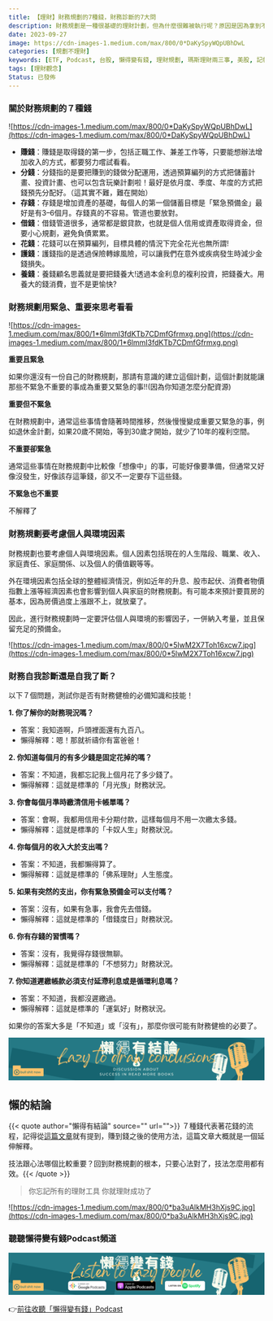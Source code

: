 ```yaml
---
title: 【理財】財務規劃的7種錢，財務診斷的7大問
description: 財務規劃是一種很基礎的理財計劃，但為什麼很難被執行呢？原因是因為拿到不把錢當辛苦錢，因為工作的辛苦，職場的勞累讓我們認為拿到錢就應該好好享受一下。但如果今天是拿輕鬆賺到的錢去享樂一下呢？是不是更痛快？
date: 2023-09-27
image: https://cdn-images-1.medium.com/max/800/0*DaKySpyWQpUBhDwL
categories: [規劃不理財]
keywords: [ETF, Podcast, 台股, 懶得變有錢, 理財規劃, 瑪斯理財兩三事, 美股, 記帳, 讀書心得, 財務規劃]
tags: [理財觀念]
Status: 已發佈
---
```


### 關於財務規劃的７種錢
![https://cdn-images-1.medium.com/max/800/0*DaKySpyWQpUBhDwL](https://cdn-images-1.medium.com/max/800/0*DaKySpyWQpUBhDwL)

- **賺錢**：賺錢是取得錢的第一步，包括正職工作、兼差工作等，只要能想辦法增加收入的方式，都要努力嚐試看看。
- **分錢**：分錢指的是要把賺到的錢做分配運用，透過預算編列的方式把儲蓄計畫、投資計畫、也可以包含玩樂計劃啦！最好是依月度、季度、年度的方式把錢預先分配好。（這其實不難，難在開始）
- **存錢**：存錢是增加資產的基礎，每個人的第一個儲蓄目標是「緊急預備金」最好是有3–6個月。存錢真的不容易。管道也要放對。
- **借錢**：借錢管道很多，通常都是銀貸款，也就是個人信用或資產取得資金，但要小心規劃，避免負債累累。
- **花錢**：花錢可以在預算編列，目標具體的情況下完全花光也無所謂!
- **護錢**：護錢指的是透過保險轉嫁風險，可以讓我們在意外或疾病發生時減少金錢損失。
- **養錢**：養錢顧名思義就是要把錢養大!透過本金利息的複利投資，把錢養大。用養大的錢消費，豈不是更愉快?

### **財務規劃用緊急、重要來思考看看**

![https://cdn-images-1.medium.com/max/800/1*6lmmI3fdKTb7CDmfGfrmxg.png](https://cdn-images-1.medium.com/max/800/1*6lmmI3fdKTb7CDmfGfrmxg.png)

**重要且緊急**

如果你還沒有一份自己的財務規劃，那請有意識的建立這個計劃，這個計劃就能讓那些不緊急不重要的事成為重要又緊急的事!!(因為你知道怎麼分配資源)

**重要但不緊急**

在財務規劃中，通常這些事情會隨著時間推移，然後慢慢變成重要又緊急的事，例如退休金計劃，如果20歲不開始，等到30歲才開始，就少了10年的複利空間。

**不重要卻緊急**

通常這些事情在財務規劃中比較像「想像中」的事，可能好像要準備，但通常又好像沒發生，好像該存這筆錢，卻又不一定要存下這些錢。

**不緊急也不重要**

不解釋了

### **財務規劃要考慮個人與環境因素**

財務規劃也要考慮個人與環境因素。個人因素包括現在的人生階段、職業、收入、家庭責任、家庭關係、以及個人的價值觀等等。

外在環境因素包括全球的整體經濟情況，例如近年的升息、股市起伏、消費者物價指數上漲等經濟因素也會影響到個人與家庭的財務規劃。有可能本來預計要買房的基本，因為房價過度上漲跟不上，就放棄了。

因此，進行財務規劃時一定要評估個人與環境的影響因子，一併納入考量，並且保留充足的預備金。

![https://cdn-images-1.medium.com/max/800/0*5lwM2X7Toh16xcw7.jpg](https://cdn-images-1.medium.com/max/800/0*5lwM2X7Toh16xcw7.jpg)

### 財務自我診斷還是自我了斷？

以下７個問題，測試你是否有財務健檢的必備知識和技能！

**1. 你了解你的財務現況嗎？**

- 答案：我知道啊，戶頭裡面還有九百八。
- 懶得解釋：嗯！那就祈禱你有富爸爸！

**2. 你知道每個月的有多少錢是固定花掉的嗎？**

- 答案：不知道，我都忘記我上個月花了多少錢了。
- 懶得解釋：這就是標準的「月光族」財務狀況。

**3. 你會每個月準時繳清信用卡帳單嗎？**

- 答案：會啊，我都用信用卡分期付款，這樣每個月不用一次繳太多錢。
- 懶得解釋：這就是標準的「卡奴人生」財務狀況。

**4. 你每個月的收入大於支出嗎？**

- 答案：不知道，我都懶得算了。
- 懶得解釋：這就是標準的「佛系理財」人生態度。

**5. 如果有突然的支出，你有緊急預備金可以支付嗎？**

- 答案：沒有，如果有急事，我會先去借錢。
- 懶得解釋：這就是標準的「借錢度日」財務狀況。

**6. 你有存錢的習慣嗎？**

- 答案：沒有，我覺得存錢很無聊。
- 懶得解釋：這就是標準的「不想努力」財務狀況。

**7. 你知道遲繳帳款必須支付延滯利息或是循環利息嗎？**

- 答案：不知道，我都沒遲繳過。
- 懶得解釋：這就是標準的「運氣好」財務狀況。

如果你的答案大多是「不知道」或「沒有」，那麼你很可能有財務健檢的必要了。

![Lazytodrawconclusions.svg](Lazytodrawconclusions.svg)
## 懶的結論


{{< quote author="懶得有結論" source="" url="">}}
７種錢代表著花錢的流程，記得從[這篇文章](https://medium.com/lazytoberich/%E6%94%B6%E6%94%AF-%E6%8B%BF%E5%88%B0%E8%96%AA%E6%B0%B4%E5%B0%B1%E6%87%89%E8%A9%B2%E8%A6%81%E9%80%99%E6%A8%A3%E5%88%86%E9%85%8D-7a9b5f88cd96)就有提到，賺到錢之後的使用方法，這篇文章大概就是一個延伸解釋。

技法跟心法哪個比較重要？回到財務規劃的根本，只要心法對了，技法怎麼用都有效。{{< /quote >}}

> 你忘記所有的理財工具 你就理財成功了
> 

![https://cdn-images-1.medium.com/max/800/0*ba3uAlkMH3hXjs9C.jpg](https://cdn-images-1.medium.com/max/800/0*ba3uAlkMH3hXjs9C.jpg)

### 聽聽懶得變有錢Podcast頻道

![Lisenttolazypeople.svg](Lisenttolazypeople.svg)

👉[前往收聽「懶得變有錢」Podcast](https://solink.soundon.fm/lazytoberich)

